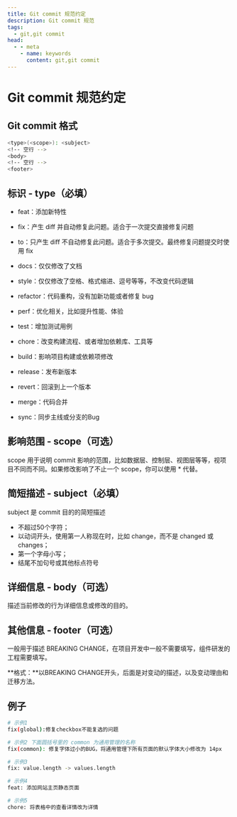 ```yaml
---
title: Git commit 规范约定
description: Git commit 规范
tags: 
  - git,git commit
head:
  - - meta
    - name: keywords
      content: git,git commit
---
```


# Git commit 规范约定

## Git commit 格式

```sh
<type>(<scope>): <subject>
<!-- 空行 -->
<body>
<!-- 空行 -->
<footer>
```

## 标识 - type（必填）

- feat：添加新特性

- fix：产生 diff 并自动修复此问题。适合于一次提交直接修复问题

- to：只产生 diff 不自动修复此问题。适合于多次提交。最终修复问题提交时使用 fix

- docs：仅仅修改了文档

- style：仅仅修改了空格、格式缩进、逗号等等，不改变代码逻辑

- refactor：代码重构，没有加新功能或者修复 bug

- perf：优化相关，比如提升性能、体验

- test：增加测试用例

- chore：改变构建流程、或者增加依赖库、工具等

- build：影响项目构建或依赖项修改

- release：发布新版本

- revert：回滚到上一个版本

- merge：代码合并

- sync：同步主线或分支的Bug

## 影响范围 - scope（可选）

scope 用于说明 commit 影响的范围，比如数据层、控制层、视图层等等，视项目不同而不同。如果修改影响了不止一个 scope，你可以使用 * 代替。

## 简短描述 - subject（必填）

subject 是 commit 目的的简短描述

- 不超过50个字符；
- 以动词开头，使用第一人称现在时，比如 change，而不是 changed 或 changes；
- 第一个字母小写；
- 结尾不加句号或其他标点符号

## 详细信息 - body（可选）

描述当前修改的行为详细信息或修改的目的。

## 其他信息 - footer（可选）

一般用于描述 BREAKING CHANGE，在项目开发中一般不需要填写，组件研发的工程需要填写。

**格式：**以BREAKING CHANGE开头，后面是对变动的描述，以及变动理由和迁移方法。

## 例子

```sh
# 示例1
fix(global):修复checkbox不能复选的问题

# 示例2 下面圆括号里的 common 为通用管理的名称
fix(common): 修复字体过小的BUG，将通用管理下所有页面的默认字体大小修改为 14px

# 示例3
fix: value.length -> values.length

# 示例4
feat: 添加网站主页静态页面

# 示例5
chore: 将表格中的查看详情改为详情
```